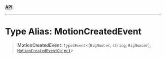 [**API**](../../../README.md)

***

# Type Alias: MotionCreatedEvent

> **MotionCreatedEvent**: `TypedEvent`\<\[`BigNumber`, `string`, `BigNumber`\], [`MotionCreatedEventObject`](../interfaces/MotionCreatedEventObject.md)\>
